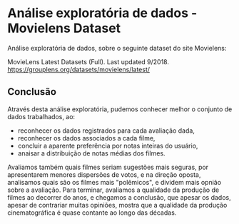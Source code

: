 # Análise exploratória de dados - Movielens Dataset

Análise exploratória de dados, sobre o seguinte dataset do site Movielens:

MovieLens Latest Datasets (Full). Last updated 9/2018.
https://grouplens.org/datasets/movielens/latest/

## Conclusão

Através desta análise exploratória, pudemos conhecer melhor o conjunto de dados trabalhados, ao:
* reconhecer os dados registrados para cada avaliação dada,
* reconhecer os dados associados a cada filme, 
* concluir a aparente preferência por notas inteiras do usuário,
* anaisar a distribuição de notas médias dos filmes.

Avaliamos também quais filmes seriam sugestões mais seguras, por apresentarem menores dispersões de votos, e na direção oposta, analisamos quais são os filmes mais "polêmicos", e dividem mais opnião sobre a avaliação. Para terminar, avaliamos a qualidade da produção de filmes ao decorrer do anos, e chegamos a conclusão, que apesar os dados, apesar de contrariar muitas opiniões, mostra que a qualidade da produção cinematográfica é quase contante ao longo das décadas.
